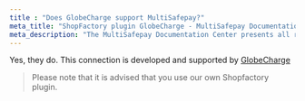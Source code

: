 ```yaml
---
title : "Does GlobeCharge support MultiSafepay?"
meta_title: "ShopFactory plugin GlobeCharge - MultiSafepay Documentation Center"
meta_description: "The MultiSafepay Documentation Center presents all relevant information about our Plugins and API. You can also find support pages for Payment Methods, Tools and General Questions as well as the contact details of our Support and Integration Teams."
---
```


Yes, they do. This connection is developed and supported by [GlobeCharge](https://www.globecharge.com)


> Please note that it is advised that you use our own Shopfactory plugin.
